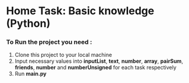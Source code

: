 # Home Task: Basic knowledge (Python)

### To Run the project you need :
1. Clone this project to your local machine
2. Input necessary values into __inputList__, __text__, __number__, __array__, __pairSum__, __friends__, __number__ and __numberUnsigned__ for each task respectively
3. Run __main.py__